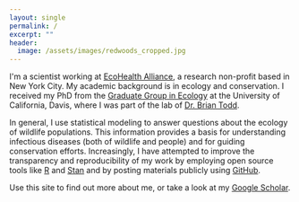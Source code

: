 ```yaml
---
layout: single
permalink: /
excerpt: ""
header:
  image: /assets/images/redwoods_cropped.jpg
---
```


I'm a scientist working at [EcoHealth Alliance](https://www.ecohealthalliance.org/), a research non-profit based in New York City. My academic background is in ecology and conservation. I received my PhD from the [Graduate Group in Ecology](http://ecology.ucdavis.edu/) at the University of California, Davis, where I was part of the lab of [Dr. Brian Todd](http://toddlab.ucdavis.edu/).

In general, I use statistical modeling to answer questions about the ecology of wildlife populations. This information provides a basis for understanding infectious diseases (both of wildlife and people) and for guiding conservation efforts. Increasingly, I have attempted to improve the transparency and reproducibility of my work by employing open source tools like [R](https://www.r-project.org/about.html) and [Stan](http://mc-stan.org/) and by posting materials publicly using [GitHub](https://github.com/eveskew). 

Use this site to find out more about me, or take a look at my [Google Scholar](https://scholar.google.com/citations?user=Y2tSgJwAAAAJ&hl=en).
